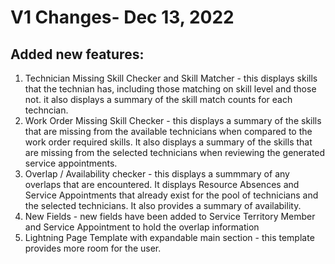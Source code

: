 # V1 Changes- Dec 13, 2022
## Added new features:
1.  Technician Missing Skill Checker and Skill Matcher - this displays skills that the technian has, including those matching on skill level and those not. it also displays a summary of the skill match counts for each techncian.
2.  Work Order Missing Skill Checker - this displays a summary of the skills that are missing from the available technicians when compared to the work order required skills. It also displays a summary of the skills that are missing from the selected technicians when reviewing the generated service appointments.
3. Overlap / Availability checker - this displays a summmary of any overlaps that are encountered. It displays Resource Absences and Service Appointments that already exist for the pool of technicians and the selected technicians. It also provides a summary of availability.
4. New Fields - new fields have been added to Service Territory Member and Service Appointment to hold the overlap information
5. Lightning Page Template with expandable main section - this template provides more room for the user.

